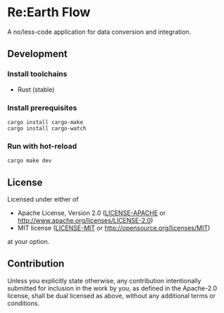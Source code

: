 # Re:Earth Flow
A no/less-code application for data conversion and integration.

## Development

### Install toolchains
- Rust (stable)

### Install prerequisites

```console
cargo install cargo-make
cargo install cargo-watch
```

### Run with hot-reload

```console
cargo make dev
```

## License

Licensed under either of

- Apache License, Version 2.0
   ([LICENSE-APACHE](LICENSE-APACHE) or http://www.apache.org/licenses/LICENSE-2.0)
- MIT license
   ([LICENSE-MIT](LICENSE-MIT) or http://opensource.org/licenses/MIT)

at your option.

## Contribution

Unless you explicitly state otherwise, any contribution intentionally submitted
for inclusion in the work by you, as defined in the Apache-2.0 license, shall be
dual licensed as above, without any additional terms or conditions.
